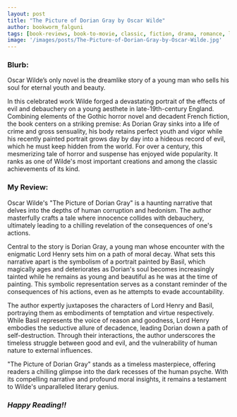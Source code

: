 ```yaml
---
layout: post
title: "The Picture of Dorian Gray by Oscar Wilde"
author: bookworm_falguni
tags: [book-reviews, book-to-movie, classic, fiction, drama, romance, love, lgbtq+, gothic, murder, dark-secrets, philosophy, life, old-age, death, art, personality, actor, partner, siblings, London, UK, books]
image: '/images/posts/The-Picture-of-Dorian-Gray-by-Oscar-Wilde.jpg'
---
```


### **Blurb:**
Oscar Wilde’s only novel is the dreamlike story of a young man who sells his soul for eternal youth and beauty.

In this celebrated work Wilde forged a devastating portrait of the effects of evil and debauchery on a young aesthete in late-19th-century England. Combining elements of the Gothic horror novel and decadent French fiction, the book centers on a striking premise: As Dorian Gray sinks into a life of crime and gross sensuality, his body retains perfect youth and vigor while his recently painted portrait grows day by day into a hideous record of evil, which he must keep hidden from the world. For over a century, this mesmerizing tale of horror and suspense has enjoyed wide popularity. It ranks as one of Wilde's most important creations and among the classic achievements of its kind.

### **My Review:**
Oscar Wilde's "The Picture of Dorian Gray" is a haunting narrative that delves into the depths of human corruption and hedonism. The author masterfully crafts a tale where innocence collides with debauchery, ultimately leading to a chilling revelation of the consequences of one's actions.

Central to the story is Dorian Gray, a young man whose encounter with the enigmatic Lord Henry sets him on a path of moral decay. What sets this narrative apart is the symbolism of a portrait painted by Basil, which magically ages and deteriorates as Dorian's soul becomes increasingly tainted while he remains as young and beautiful as he was at the time of painting. This symbolic representation serves as a constant reminder of the consequences of his actions, even as he attempts to evade accountability.

The author expertly juxtaposes the characters of Lord Henry and Basil, portraying them as embodiments of temptation and virtue respectively. While Basil represents the voice of reason and goodness, Lord Henry embodies the seductive allure of decadence, leading Dorian down a path of self-destruction. Through their interactions, the author underscores the timeless struggle between good and evil, and the vulnerability of human nature to external influences.

"The Picture of Dorian Gray" stands as a timeless masterpiece, offering readers a chilling glimpse into the dark recesses of the human psyche. With its compelling narrative and profound moral insights, it remains a testament to Wilde's unparalleled literary genius. 

### ***Happy Reading!!***
